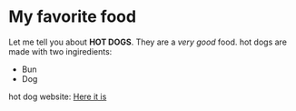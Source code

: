# My favorite food
Let me tell you about **HOT DOGS**. They are a *very good* food. hot dogs are made with two ingiredients:
- Bun
- Dog

hot dog website: [Here it is](www.hotdog.com)